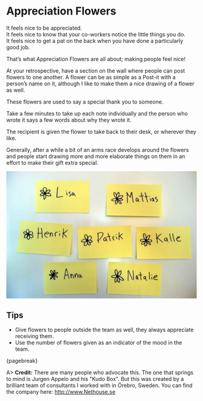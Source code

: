 ﻿# Appreciation Flowers

It feels nice to be appreciated.  
It feels nice to know that your co-workers notice the little things you do.  
It feels nice to get a pat on the back when you have done a particularly good job.

That’s what Appreciation Flowers are all about; making people feel nice!

At your retrospective, have a section on the wall where people can post flowers to one another.  A flower can be as simple as a Post-it with a person’s name on it, although I like to make them a nice drawing of a flower as well.

These flowers are used to say a special thank you to someone.

Take a few minutes to take up each note individually and the person who wrote it says a few words about why they wrote it.

The recipient is given the flower to take back to their desk, or wherever they like.

Generally, after a while a bit of an arms race develops around the flowers and people start drawing more and more elaborate things on them in an effort to make their gift extra special.

![A few crudely drawn flowers to my current reviewers.](images/appreciation-flowers.jpg)

## Tips
- Give flowers to people outside the team as well, they always appreciate receiving them.
- Use the number of flowers given as an indicator of the mood in the team.

{pagebreak}

A> **Credit:** There are many people who advocate this. The one that springs to mind is Jurgen Appelo and his "Kudo Box". But this was created by a brilliant team of consultants I worked with in Örebro, Sweden. You can find the company here: <http://www.Nethouse.se>
